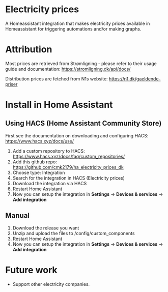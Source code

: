 # Electricity prices

A Homeassistant integration that makes electricity prices available in Homeassistant for triggering automations and/or making graphs.

# Attribution

Most prices are retrieved from Strømligning - please refer to their usage guide and documentation: https://stromligning.dk/api/docs/

Distribution prices are fetched from N1s website: https://n1.dk/gaeldende-priser

# Install in Home Assistant

## Using HACS (Home Assistant Community Store)

First see the documentation on downloading and configuring HACS: https://www.hacs.xyz/docs/use/

1. Add a custom repository to HACS: https://www.hacs.xyz/docs/faq/custom_repositories/
2. Add this github repo: https://github.com/cmk2179/ha_electricity_prices_dk
3. Choose type: Integration
4. Search for the integration in HACS (Electricity prices)
5. Download the integration via HACS
6. Restart Home Assistant
7. Now you can setup the integration in **Settings** -> **Devices & services** -> **Add integration**

## Manual

1. Download the release you want
2. Unzip and upload the files to /config/custom_components
3. Restart Home Assistant
4. Now you can setup the integration in **Settings** -> **Devices & services** -> **Add integration**

# Future work

- Support other electricity companies.
